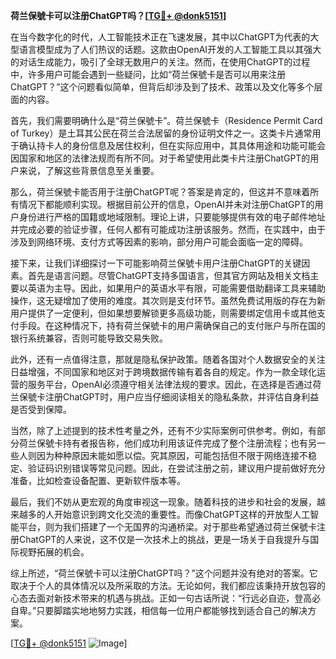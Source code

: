 **荷兰保號卡可以注册ChatGPT吗？[[TG💪+ @donk5151](https://t.me/s/donk5151)]**

在当今数字化的时代，人工智能技术正在飞速发展，其中以ChatGPT为代表的大型语言模型成为了人们热议的话题。这款由OpenAI开发的人工智能工具以其强大的对话生成能力，吸引了全球无数用户的关注。然而，在使用ChatGPT的过程中，许多用户可能会遇到一些疑问，比如“荷兰保號卡是否可以用来注册ChatGPT？”这个问题看似简单，但背后却涉及到了技术、政策以及文化等多个层面的内容。

首先，我们需要明确什么是“荷兰保號卡”。荷兰保號卡（Residence Permit Card of Turkey）是土耳其公民在荷兰合法居留的身份证明文件之一。这类卡片通常用于确认持卡人的身份信息及居住权利，但在实际应用中，其具体用途和功能可能会因国家和地区的法律法规而有所不同。对于希望使用此类卡片注册ChatGPT的用户来说，了解这些背景信息至关重要。

那么，荷兰保號卡能否用于注册ChatGPT呢？答案是肯定的，但这并不意味着所有情况下都能顺利实现。根据目前公开的信息，OpenAI并未对注册ChatGPT的用户身份进行严格的国籍或地域限制。理论上讲，只要能够提供有效的电子邮件地址并完成必要的验证步骤，任何人都有可能成功注册该服务。然而，在实践中，由于涉及到网络环境、支付方式等因素的影响，部分用户可能会面临一定的障碍。

接下来，让我们详细探讨一下可能影响荷兰保號卡用户注册ChatGPT的关键因素。首先是语言问题。尽管ChatGPT支持多国语言，但其官方网站及相关文档主要以英语为主导。因此，如果用户的英语水平有限，可能需要借助翻译工具来辅助操作，这无疑增加了使用的难度。其次则是支付环节。虽然免费试用版的存在为新用户提供了一定便利，但如果想要解锁更多高级功能，则需要绑定信用卡或其他支付手段。在这种情况下，持有荷兰保號卡的用户需确保自己的支付账户与所在国的银行系统兼容，否则可能导致交易失败。

此外，还有一点值得注意，那就是隐私保护政策。随着各国对个人数据安全的关注日益增强，不同国家和地区对于跨境数据传输有着各自的规定。作为一款全球化运营的服务平台，OpenAI必须遵守相关法律法规的要求。因此，在选择是否通过荷兰保號卡注册ChatGPT时，用户应当仔细阅读相关的隐私条款，并评估自身利益是否受到保障。

当然，除了上述提到的技术性考量之外，还有不少实际案例可供参考。例如，有部分荷兰保號卡持有者报告称，他们成功利用该证件完成了整个注册流程；也有另一些人则因为种种原因未能如愿以偿。究其原因，可能包括但不限于网络连接不稳定、验证码识别错误等常见问题。因此，在尝试注册之前，建议用户提前做好充分准备，比如检查设备配置、更新软件版本等。

最后，我们不妨从更宏观的角度审视这一现象。随着科技的进步和社会的发展，越来越多的人开始意识到跨文化交流的重要性。而像ChatGPT这样的开放型人工智能平台，则为我们搭建了一个无国界的沟通桥梁。对于那些希望通过荷兰保號卡注册ChatGPT的人来说，这不仅是一次技术上的挑战，更是一场关于自我提升与国际视野拓展的机会。

综上所述，“荷兰保號卡可以注册ChatGPT吗？”这个问题并没有绝对的答案。它取决于个人的具体情况以及所采取的方法。无论如何，我们都应该秉持开放包容的心态去面对新技术带来的机遇与挑战。正如一句古话所说：“行远必自迩，登高必自卑。”只要脚踏实地地努力实践，相信每一位用户都能够找到适合自己的解决方案。

[[TG💪+ @donk5151](https://t.me/s/donk5151) ![Image](https://i.postimg.cc/rwNCRYN7/Snipaste-2025-04-30-17-27-05.png)]